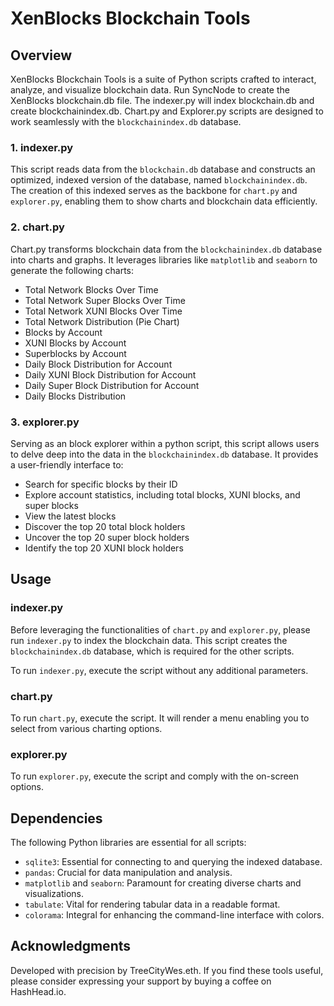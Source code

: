 # XenBlocks Blockchain Tools

## Overview

XenBlocks Blockchain Tools is a suite of Python scripts crafted to interact, analyze, and visualize blockchain data. Run SyncNode to create the XenBlocks blockchain.db file. The indexer.py will index blockchain.db and create blockchainindex.db. Chart.py and Explorer.py scripts are designed to work seamlessly with the `blockchainindex.db` database. 

### 1. **indexer.py**
This script reads data from the `blockchain.db` database and constructs an optimized, indexed version of the database, named `blockchainindex.db`. The creation of this indexed serves as the backbone for `chart.py` and `explorer.py`, enabling them to show charts and blockchain data efficiently.

### 2. **chart.py**
Chart.py transforms blockchain data from the `blockchainindex.db` database into charts and graphs. It leverages libraries like `matplotlib` and `seaborn` to generate the following charts:
   - Total Network Blocks Over Time
   - Total Network Super Blocks Over Time
   - Total Network XUNI Blocks Over Time
   - Total Network Distribution (Pie Chart)
   - Blocks by Account
   - XUNI Blocks by Account
   - Superblocks by Account
   - Daily Block Distribution for Account
   - Daily XUNI Block Distribution for Account
   - Daily Super Block Distribution for Account
   - Daily Blocks Distribution

### 3. **explorer.py**
Serving as an block explorer within a python script, this script allows users to delve deep into the data in the `blockchainindex.db` database. It provides a user-friendly interface to:
   - Search for specific blocks by their ID
   - Explore account statistics, including total blocks, XUNI blocks, and super blocks
   - View the latest blocks
   - Discover the top 20 total block holders
   - Uncover the top 20 super block holders
   - Identify the top 20 XUNI block holders

## Usage

### indexer.py
Before leveraging the functionalities of `chart.py` and `explorer.py`, please run `indexer.py` to index the blockchain data. This script creates the `blockchainindex.db` database, which is required for the other scripts.

To run `indexer.py`, execute the script without any additional parameters.

### chart.py
To run `chart.py`, execute the script. It will render a menu enabling you to select from various charting options.

### explorer.py
To run `explorer.py`, execute the script and comply with the on-screen options. 

## Dependencies

The following Python libraries are essential for all scripts:
- `sqlite3`: Essential for connecting to and querying the indexed database.
- `pandas`: Crucial for data manipulation and analysis.
- `matplotlib` and `seaborn`: Paramount for creating diverse charts and visualizations.
- `tabulate`: Vital for rendering tabular data in a readable format.
- `colorama`: Integral for enhancing the command-line interface with colors.

## Acknowledgments

Developed with precision by TreeCityWes.eth. If you find these tools useful, please consider expressing your support by buying a coffee on HashHead.io.
